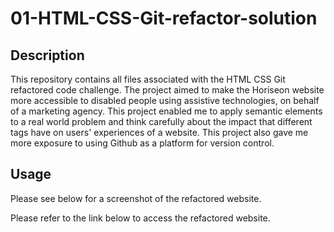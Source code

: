 # 01-HTML-CSS-Git-refactor-solution

## Description

This repository contains all files associated with the HTML CSS Git refactored code challenge. The project aimed to make the Horiseon website more accessible to disabled people using assistive technologies, on behalf of a marketing agency. This project enabled me to apply semantic elements to a real world problem and think carefully about the impact that different tags have on users' experiences of a website. This project also gave me more exposure to using Github as a platform for version control.

## Usage

Please see below for a screenshot of the refactored website.

Please refer to the link below to access the refactored website.
